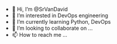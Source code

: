 - 👋 Hi, I’m @SrVanDavid
- 👀 I’m interested in DevOps engineering
- 🌱 I’m currently learning Python, DevOps
- 💞️ I’m looking to collaborate on ...
- 📫 How to reach me ...

<!---
SrVanDavid/SrVanDavid is a ✨ special ✨ repository because its `README.md` (this file) appears on your GitHub profile.
You can click the Preview link to take a look at your changes.
--->
